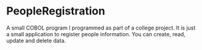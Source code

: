 # PeopleRegistration
A small COBOL program I programmed as part of a college project. It is just a small application to register people information. You can create, read, update and delete data.
